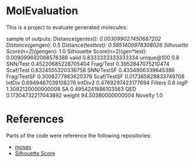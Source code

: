 # MolEvaluation
This is a project to evaluate generated molecules:

sample of outputs:
Distance(gen*test): 0.003099027450687202
Distance(gen*gen): 0.5
Distance(test*test): 0.5851409978308026
Silhouette Score(n=2)(gen*gen): 1.0
Silhouette Score(n=2)(gen*test): 0.009099692068578386
valid 0.8333333333333334
unique@100 0.8
SNN/Test 0.45220685228705404
Frag/Test 0.3952847075210474
Scaf/Test 0.6324555320336758
SNN/TestSF 0.4334906339645386
Frag/TestSF 0.3006277963620376
Scaf/TestSF 0.017365828833749708
IntDiv 0.6949467039108276
IntDiv2 0.4769297423177694
Filters 0.8
logP 1.3082120000000008
SA 0.4954241886103563
QED 0.17304732217043892
weight 94.50380000000004
Novelty 1.0

# References
Parts of the code were reference the following repositories:
 * [moses](https://github.com/molecularsets/moses#metrics)
 * [Silhouette Score](https://towardsdatascience.com/silhouette-coefficient-validating-clustering-techniques-e976bb81d10c)

